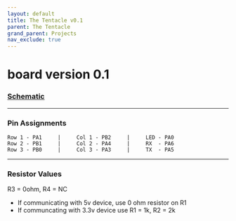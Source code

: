 ```yaml
---
layout: default
title: The Tentacle v0.1
parent: The Tentacle
grand_parent: Projects
nav_exclude: true
---
```

# board version 0.1

### [Schematic](docs/the-tentacle-v0.1.pdf)

-----

### Pin Assignments

    Row 1 - PA1     |     Col 1 - PB2     |     LED - PA0
    Row 2 - PB1     |     Col 2 - PA4     |     RX  - PA6
    Row 3 - PB0     |     Col 3 - PA3     |     TX  - PA5

-----

### Resistor Values

R3 = 0ohm, R4 = NC
- If communicating with 5v device, use 0 ohm resistor on R1
- If communcating with 3.3v device use R1 = 1k, R2 = 2k